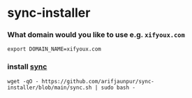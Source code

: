 # sync-installer

### What domain would you like to use e.g. `xifyoux.com`

```
export DOMAIN_NAME=xifyoux.com
```

### install [sync](https://github.com/ubclaunchpad/sync)

```
wget -qO - https://github.com/arifjaunpur/sync-installer/blob/main/sync.sh | sudo bash -
```
